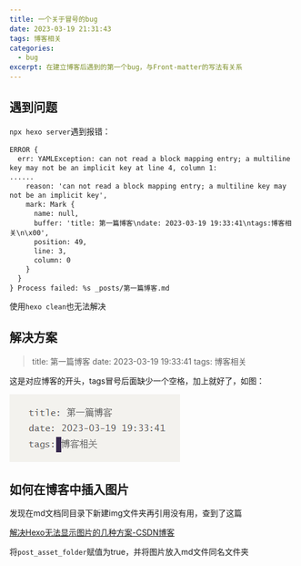 ```yaml
---
title: 一个关于冒号的bug
date: 2023-03-19 21:31:43
tags: 博客相关
categories: 
  - bug
excerpt: 在建立博客后遇到的第一个bug，与Front-matter的写法有关系
---
```


## 遇到问题

`npx hexo server`遇到报错：

```
ERROR {
  err: YAMLException: can not read a block mapping entry; a multiline key may not be an implicit key at line 4, column 1:
......
    reason: 'can not read a block mapping entry; a multiline key may not be an implicit key',
    mark: Mark {
      name: null,
      buffer: 'title: 第一篇博客\ndate: 2023-03-19 19:33:41\ntags:博客相关\n\x00',
      position: 49,
      line: 3,
      column: 0
    }
  }
} Process failed: %s _posts/第一篇博客.md
```

使用`hexo clean`也无法解决

## 解决方案

> title: 第一篇博客
> date: 2023-03-19 19:33:41
> tags: 博客相关

这是对应博客的开头，tags冒号后面缺少一个空格，加上就好了，如图：

![bug截图](一个关于冒号的bug/bug_of_colon.png)



## 如何在博客中插入图片

发现在md文档同目录下新建img文件夹再引用没有用，查到了这篇

[ 解决Hexo无法显示图片的几种方案-CSDN博客](https://blog.csdn.net/weixin_42030522/article/details/123075824)

将`post_asset_folder`赋值为true，并将图片放入md文件同名文件夹
